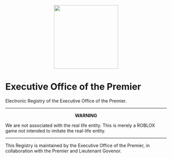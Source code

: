 <p align="center">
<img width="200" height="200" src="https://cdn.discordapp.com/icons/1263208164539764766/aac6802a3bb29043fe89e01428d3138d.png?size=4096">
</p>

# Executive Office of the Premier
Electronic Registry of the Executive Office of the Premier.

----

<p align="center"><b>WARNING</b>

We are not associated with the real life entity. This is merely a ROBLOX game not intended to imitate the real-life entity.

----

This Registry is maintained by the Executive Office of the Premier, in collaboration with the Premier and Lieutenant Govenor.
